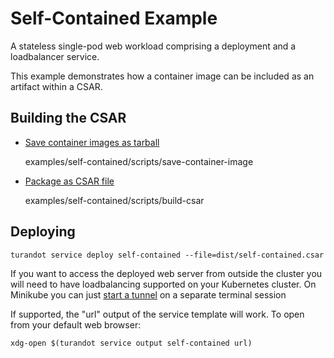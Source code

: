 Self-Contained Example
======================

A stateless single-pod web workload comprising a deployment and a loadbalancer service.

This example demonstrates how a container image can be included as an artifact within a CSAR.


Building the CSAR
-----------------

* [Save container images as tarball](scripts/save-container-image)

    examples/self-contained/scripts/save-container-image

* [Package as CSAR file](scripts/build-csar)

    examples/self-contained/scripts/build-csar

Deploying
---------

    turandot service deploy self-contained --file=dist/self-contained.csar

If you want to access the deployed web server from outside the cluster you will need to have
loadbalancing supported on your Kubernetes cluster. On Minikube you can just
[start a tunnel](https://minikube.sigs.k8s.io/docs/handbook/accessing/#using-minikube-tunnel) on a separate terminal session

If supported, the "url" output of the service template will work. To open from your default web
browser:

    xdg-open $(turandot service output self-contained url)

